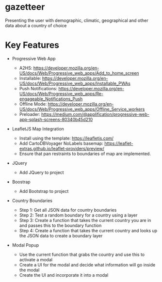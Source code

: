 # gazetteer
Presenting the user with demographic, climatic, geographical and other data about a country of choice

# Key Features
- Progressive Web App
  - A2HS: https://developer.mozilla.org/en-US/docs/Web/Progressive_web_apps/Add_to_home_screen
  - Installable: https://developer.mozilla.org/en-US/docs/Web/Progressive_web_apps/Installable_PWAs
  - Push Notifications: https://developer.mozilla.org/en-US/docs/Web/Progressive_web_apps/Re-engageable_Notifications_Push
  - Offline Mode: https://developer.mozilla.org/en-US/docs/Web/Progressive_web_apps/Offline_Service_workers
  - Preloader: https://medium.com/@applification/progressive-web-app-splash-screens-80340b45d210

- LeafletJS Map Integration
  - Install using the template: https://leafletjs.com/
  - Add CartoDBVoyager NoLabels basemap: https://leaflet-extras.github.io/leaflet-providers/preview/
  - Ensure that pan restraints to boundaries of map are implemented.
  
- JQuery
  - Add JQuery to project

- Boostrap
  - Add Bootstrap to project


- Country Boundaries
  - Step 1: Get all JSON data for country boundaries
  - Step 2: Test a random boundary for a country using a layer
  - Step 3: Create a function that takes the current country you are in and passes this to the boundary function
  - Step 4: Create a function that takes the current country and looks up the JSON data to create a boundary layer

- Modal Popup
  - Use the current function that grabs the country and use this to activate a modal
  - Create a UI for the modal and decide what information will go inside the modal
  - Create the UI and incorporate it into a modal


